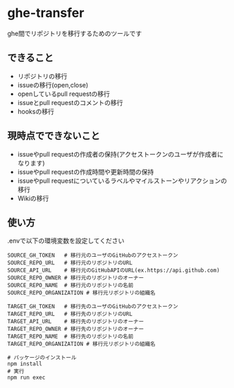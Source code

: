 # ghe-transfer
ghe間でリポジトリを移行するためのツールです

## できること
- リポジトリの移行
- issueの移行(open,close)
- openしているpull requestの移行
- issueとpull requestのコメントの移行
- hooksの移行

## 現時点でできないこと
- issueやpull requestの作成者の保持(アクセストークンのユーザが作成者になります)
- issueやpull requestの作成時間や更新時間の保持
- issueやpull requestについているラベルやマイルストーンやリアクションの移行
- Wikiの移行

## 使い方
.envで以下の環境変数を設定してください
```
SOURCE_GH_TOKEN   # 移行元のユーザのGitHubのアクセストークン
SOURCE_REPO_URL   # 移行元のリポジトリのURL
SOURCE_API_URL    # 移行元のGitHubAPIのURL(ex.https://api.github.com)
SOURCE_REPO_OWNER # 移行元のリポジトリのオーナー
SOURCE_REPO_NAME  # 移行元のリポジトリの名前
SOURCE_REPO_ORGANIZATION # 移行元リポジトリの組織名

TARGET_GH_TOKEN   # 移行先のユーザのGitHubのアクセストークン
TARGET_REPO_URL   # 移行先のリポジトリのURL
TARGET_API_URL    # 移行先のリポジトリのオーナー
TARGET_REPO_OWNER # 移行先のリポジトリのオーナー
TARGET_REPO_NAME  # 移行先のリポジトリの名前
TARGET_REPO_ORGANIZATION # 移行元リポジトリの組織名
```

```
# パッケージのインストール
npm install
# 実行
npm run exec
```